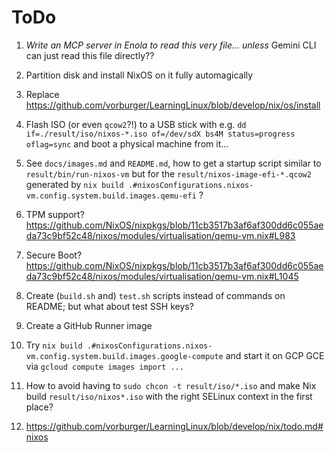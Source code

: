 # ToDo

1. _Write an MCP server in Enola to read this very file..._ _unless_ Gemini CLI can just read this file directly??

1. Partition disk and install NixOS on it fully automagically

1. Replace https://github.com/vorburger/LearningLinux/blob/develop/nix/os/install

1. Flash ISO (or even `qcow2`?!) to a USB stick with e.g. `dd if=./result/iso/nixos-*.iso of=/dev/sdX bs4M status=progress oflag=sync` and boot a physical machine from it...

1. See `docs/images.md` and `README.md`, how to get a startup script similar to `result/bin/run-nixos-vm` but
   for the `result/nixos-image-efi-*.qcow2` generated by `nix build .#nixosConfigurations.nixos-vm.config.system.build.images.qemu-efi` ?

1. TPM support? https://github.com/NixOS/nixpkgs/blob/11cb3517b3af6af300dd6c055aeda73c9bf52c48/nixos/modules/virtualisation/qemu-vm.nix#L983

1. Secure Boot? https://github.com/NixOS/nixpkgs/blob/11cb3517b3af6af300dd6c055aeda73c9bf52c48/nixos/modules/virtualisation/qemu-vm.nix#L1045

1. Create (`build.sh` and) `test.sh` scripts instead of commands on README; but what about test SSH keys?

1. Create a GitHub Runner image

1. Try `nix build .#nixosConfigurations.nixos-vm.config.system.build.images.google-compute` and start it on GCP GCE via `gcloud compute images import ...`

1. How to avoid having to `sudo chcon -t result/iso/*.iso` and make Nix build `result/iso/nixos*.iso` with the right SELinux context in the first place?

1. https://github.com/vorburger/LearningLinux/blob/develop/nix/todo.md#nixos
